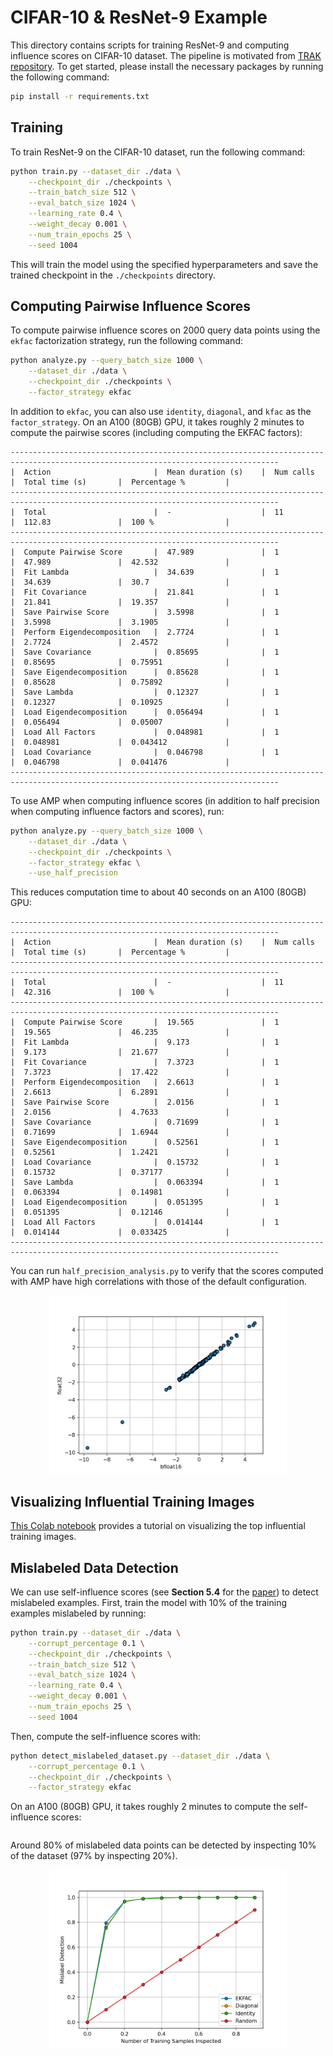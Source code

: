 # CIFAR-10 & ResNet-9 Example

This directory contains scripts for training ResNet-9 and computing influence scores on CIFAR-10 dataset. The pipeline is motivated from 
[TRAK repository](https://github.com/MadryLab/trak/blob/main/examples/cifar_quickstart.ipynb). To get started, please install the necessary packages by running the following command:

```bash
pip install -r requirements.txt
```

## Training

To train ResNet-9 on the CIFAR-10 dataset, run the following command:

```bash
python train.py --dataset_dir ./data \
    --checkpoint_dir ./checkpoints \
    --train_batch_size 512 \
    --eval_batch_size 1024 \
    --learning_rate 0.4 \
    --weight_decay 0.001 \
    --num_train_epochs 25 \
    --seed 1004
```

This will train the model using the specified hyperparameters and save the trained checkpoint in the `./checkpoints` directory.

## Computing Pairwise Influence Scores

To compute pairwise influence scores on 2000 query data points using the `ekfac` factorization strategy, run the following command:

```bash
python analyze.py --query_batch_size 1000 \
    --dataset_dir ./data \
    --checkpoint_dir ./checkpoints \
    --factor_strategy ekfac
```

In addition to `ekfac`, you can also use `identity`, `diagonal`, and `kfac` as the `factor_strategy`. On an A100 (80GB) GPU, it takes roughly 2 minutes to compute the pairwise scores (including computing the EKFAC factors):

```
----------------------------------------------------------------------------------------------------------------------------------
|  Action                       |  Mean duration (s)    |  Num calls            |  Total time (s)       |  Percentage %         |
----------------------------------------------------------------------------------------------------------------------------------
|  Total                        |  -                    |  11                   |  112.83               |  100 %                |
----------------------------------------------------------------------------------------------------------------------------------
|  Compute Pairwise Score       |  47.989               |  1                    |  47.989               |  42.532               |
|  Fit Lambda                   |  34.639               |  1                    |  34.639               |  30.7                 |
|  Fit Covariance               |  21.841               |  1                    |  21.841               |  19.357               |
|  Save Pairwise Score          |  3.5998               |  1                    |  3.5998               |  3.1905               |
|  Perform Eigendecomposition   |  2.7724               |  1                    |  2.7724               |  2.4572               |
|  Save Covariance              |  0.85695              |  1                    |  0.85695              |  0.75951              |
|  Save Eigendecomposition      |  0.85628              |  1                    |  0.85628              |  0.75892              |
|  Save Lambda                  |  0.12327              |  1                    |  0.12327              |  0.10925              |
|  Load Eigendecomposition      |  0.056494             |  1                    |  0.056494             |  0.05007              |
|  Load All Factors             |  0.048981             |  1                    |  0.048981             |  0.043412             |
|  Load Covariance              |  0.046798             |  1                    |  0.046798             |  0.041476             |
----------------------------------------------------------------------------------------------------------------------------------
```

To use AMP when computing influence scores (in addition to half precision when computing influence factors and scores), run:

```bash
python analyze.py --query_batch_size 1000 \
    --dataset_dir ./data \
    --checkpoint_dir ./checkpoints \
    --factor_strategy ekfac \
    --use_half_precision
```

This reduces computation time to about 40 seconds on an A100 (80GB) GPU:

```
----------------------------------------------------------------------------------------------------------------------------------
|  Action                       |  Mean duration (s)    |  Num calls            |  Total time (s)       |  Percentage %         |
----------------------------------------------------------------------------------------------------------------------------------
|  Total                        |  -                    |  11                   |  42.316               |  100 %                |
----------------------------------------------------------------------------------------------------------------------------------
|  Compute Pairwise Score       |  19.565               |  1                    |  19.565               |  46.235               |
|  Fit Lambda                   |  9.173                |  1                    |  9.173                |  21.677               |
|  Fit Covariance               |  7.3723               |  1                    |  7.3723               |  17.422               |
|  Perform Eigendecomposition   |  2.6613               |  1                    |  2.6613               |  6.2891               |
|  Save Pairwise Score          |  2.0156               |  1                    |  2.0156               |  4.7633               |
|  Save Covariance              |  0.71699              |  1                    |  0.71699              |  1.6944               |
|  Save Eigendecomposition      |  0.52561              |  1                    |  0.52561              |  1.2421               |
|  Load Covariance              |  0.15732              |  1                    |  0.15732              |  0.37177              |
|  Save Lambda                  |  0.063394             |  1                    |  0.063394             |  0.14981              |
|  Load Eigendecomposition      |  0.051395             |  1                    |  0.051395             |  0.12146              |
|  Load All Factors             |  0.014144             |  1                    |  0.014144             |  0.033425             |
----------------------------------------------------------------------------------------------------------------------------------
```

You can run `half_precision_analysis.py` to verify that the scores computed with AMP have high correlations with those of the default configuration.

<p align="center">
<a href="#"><img width="380" img src="figure/half_precision.png" alt="Half Precision"/></a>
</p>

## Visualizing Influential Training Images

[This Colab notebook](https://colab.research.google.com/drive/1KIwIbeJh_om4tRwceuZ005fVKDsiXKgr?usp=sharing) provides a tutorial on visualizing the top influential training images.

## Mislabeled Data Detection

We can use self-influence scores (see **Section 5.4** for the [paper](https://arxiv.org/pdf/1703.04730.pdf)) to detect mislabeled examples. 
First, train the model with 10% of the training examples mislabeled by running:

```bash
python train.py --dataset_dir ./data \
    --corrupt_percentage 0.1 \
    --checkpoint_dir ./checkpoints \
    --train_batch_size 512 \
    --eval_batch_size 1024 \
    --learning_rate 0.4 \
    --weight_decay 0.001 \
    --num_train_epochs 25 \
    --seed 1004
```

Then, compute the self-influence scores with:

```bash
python detect_mislabeled_dataset.py --dataset_dir ./data \
    --corrupt_percentage 0.1 \
    --checkpoint_dir ./checkpoints \
    --factor_strategy ekfac
```

On an A100 (80GB) GPU, it takes roughly 2 minutes to compute the self-influence scores:

```

```

Around 80% of mislabeled data points can be detected by inspecting 10% of the dataset (97% by inspecting 20%).

<p align="center">
<a href="#"><img width="380" img src="figure/mislabel.png" alt="Mislabeled Data Detection"/></a>
</p>